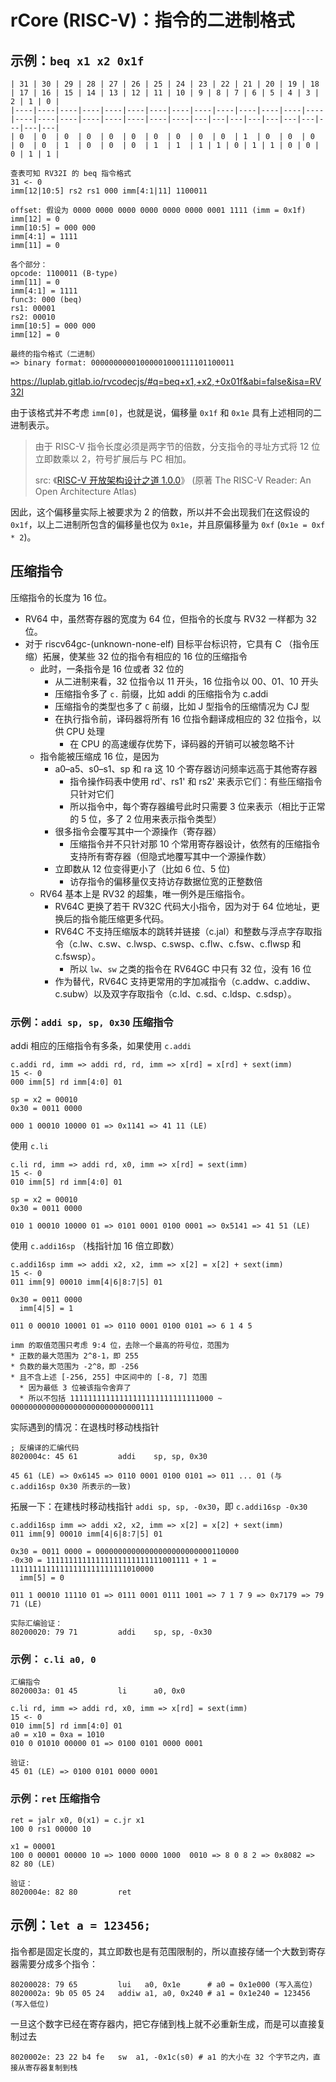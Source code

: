 # rCore (RISC-V)：指令的二进制格式

## 示例：`beq x1 x2 0x1f`

```text
| 31 | 30 | 29 | 28 | 27 | 26 | 25 | 24 | 23 | 22 | 21 | 20 | 19 | 18 | 17 | 16 | 15 | 14 | 13 | 12 | 11 | 10 | 9 | 8 | 7 | 6 | 5 | 4 | 3 | 2 | 1 | 0 |
|----|----|----|----|----|----|----|----|----|----|----|----|----|----|----|----|----|----|----|----|----|----|---|---|---|---|---|---|---|---|---|---|
| 0  | 0  | 0  | 0  | 0  | 0  | 0  | 0  | 0  | 0  | 1  | 0  | 0  | 0  | 0  | 0  | 1  | 0  | 0  | 0  | 1  | 1  | 1 | 1 | 0 | 1 | 1 | 0 | 0 | 0 | 1 | 1 |

查表可知 RV32I 的 beq 指令格式
31 <- 0
imm[12|10:5] rs2 rs1 000 imm[4:1|11] 1100011

offset: 假设为 0000 0000 0000 0000 0000 0000 0001 1111 (imm = 0x1f)
imm[12] = 0
imm[10:5] = 000 000
imm[4:1] = 1111
imm[11] = 0

各个部分：
opcode: 1100011 (B-type)
imm[11] = 0
imm[4:1] = 1111
func3: 000 (beq)
rs1: 00001
rs2: 00010
imm[10:5] = 000 000
imm[12] = 0

最终的指令格式（二进制）
=> binary format: 00000000001000001000111101100011 
```

<https://luplab.gitlab.io/rvcodecjs/#q=beq+x1,+x2,+0x01f&abi=false&isa=RV32I>

由于该格式并不考虑 `imm[0]`，也就是说，偏移量 `0x1f` 和 `0x1e` 具有上述相同的二进制表示。

> 由于 RISC-V 指令长度必须是两字节的倍数，分支指令的寻址方式将 12 位立即数乘以 2，符号扩展后与 PC 相加。
>
> src: 《[RISC-V 开放架构设计之道 1.0.0][reader]》 (原著 The RISC-V Reader: An Open Architecture Atlas)

[reader]: https://crva.ict.ac.cn/wjxz/202311/P020231213600105558154.pdf

因此，这个偏移量实际上被要求为 2 的倍数，所以并不会出现我们在这假设的 `0x1f`，以上二进制所包含的偏移量也仅为 `0x1e`，并且原偏移量为
`0xf` (`0x1e = 0xf * 2`)。

## 压缩指令

压缩指令的长度为 16 位。

* RV64 中，虽然寄存器的宽度为 64 位，但指令的长度与 RV32 一样都为 32 位。
* 对于 riscv64gc-(unknown-none-elf) 目标平台标识符，它具有 C （指令压缩）拓展，使某些 32 位的指令有相应的 16 位的压缩指令
  * 此时，一条指令是 16 位或者 32 位的
    * 从二进制来看，32 位指令以 11 开头，16 位指令以 00、01、10 开头
    * 压缩指令多了 `c.` 前缀，比如 addi 的压缩指令为 c.addi
    * 压缩指令的类型也多了 `C` 前缀，比如 J 型指令的压缩情况为 CJ 型
    * 在执行指令前，译码器将所有 16 位指令翻译成相应的 32 位指令，以供 CPU 处理
      * 在 CPU 的高速缓存优势下，译码器的开销可以被忽略不计
  * 指令能被压缩成 16 位，是因为
    * a0–a5、s0–s1、sp 和 ra 这 10 个寄存器访问频率远高于其他寄存器
      * 指令操作码表中使用 rd'、rs1' 和 rs2' 来表示它们：有些压缩指令只针对它们
      * 所以指令中，每个寄存器编号此时只需要 3 位来表示（相比于正常的 5 位，多了 2 位用来表示指令类型）
    * 很多指令会覆写其中一个源操作（寄存器）
      * 压缩指令并不只针对那 10 个常用寄存器设计，依然有的压缩指令支持所有寄存器（但隐式地覆写其中一个源操作数）
    * 立即数从 12 位变得更小了（比如 6 位、5 位)
      * 访存指令的偏移量仅支持访存数据位宽的正整数倍
  * RV64 基本上是 RV32 的超集，唯一例外是压缩指令。
    * RV64C 更换了若干 RV32C 代码大小指令，因为对于 64 位地址，更换后的指令能压缩更多代码。
    * RV64C 不支持压缩版本的跳转并链接（c.jal）和整数与浮点字存取指令（c.lw、c.sw、c.lwsp、c.swsp、c.flw、c.fsw、c.flwsp 和 c.fswsp）。
      * 所以 `lw`、`sw` 之类的指令在 RV64GC 中只有 32 位，没有 16 位
    * 作为替代，RV64C 支持更常用的字加减指令（c.addw、c.addiw、c.subw）以及双字存取指令（c.ld、c.sd、c.ldsp、c.sdsp）。

### 示例：`addi sp, sp, 0x30` 压缩指令

addi 相应的压缩指令有多条，如果使用 `c.addi`

```text
c.addi rd, imm => addi rd, rd, imm => x[rd] = x[rd] + sext(imm)
15 <- 0
000 imm[5] rd imm[4:0] 01

sp = x2 = 00010
0x30 = 0011 0000

000 1 00010 10000 01 => 0x1141 => 41 11 (LE)
```

使用 `c.li`

```text
c.li rd, imm => addi rd, x0, imm => x[rd] = sext(imm)
15 <- 0
010 imm[5] rd imm[4:0] 01

sp = x2 = 00010
0x30 = 0011 0000

010 1 00010 10000 01 => 0101 0001 0100 0001 => 0x5141 => 41 51 (LE)
```

使用 `c.addi16sp` （栈指针加 16 倍立即数）

```text
c.addi16sp imm => addi x2, x2, imm => x[2] = x[2] + sext(imm)
15 <- 0 
011 imm[9] 00010 imm[4|6|8:7|5] 01

0x30 = 0011 0000
  imm[4|5] = 1

011 0 00010 10001 01 => 0110 0001 0100 0101 => 6 1 4 5

imm 的取值范围只考虑 9:4 位，去除一个最高的符号位，范围为
* 正数的最大范围为 2^8-1，即 255
* 负数的最大范围为 -2^8，即 -256
* 且不含上述 [-256, 255] 中区间中的 [-8, 7] 范围
  * 因为最低 3 位被该指令舍弃了
  * 所以不包括 11111111111111111111111111111000 ~ 00000000000000000000000000000111
```

实际遇到的情况：在退栈时移动栈指针

```
; 反编译的汇编代码
8020004c: 45 61         addi    sp, sp, 0x30

45 61 (LE) => 0x6145 => 0110 0001 0100 0101 => 011 ... 01 (与 c.addi16sp 0x30 所表示的一致)
```

拓展一下：在建栈时移动栈指针 `addi sp, sp, -0x30`，即 `c.addi16sp -0x30`

```text
c.addi16sp imm => addi x2, x2, imm => x[2] = x[2] + sext(imm)
011 imm[9] 00010 imm[4|6|8:7|5] 01

0x30 = 0011 0000 = 00000000000000000000000000110000
-0x30 = 11111111111111111111111111001111 + 1 = 11111111111111111111111111010000
  imm[5] = 0

011 1 00010 11110 01 => 0111 0001 0111 1001 => 7 1 7 9 => 0x7179 => 79 71 (LE)

实际汇编验证：
80200020: 79 71         addi    sp, sp, -0x30
```

### 示例： `c.li a0, 0`

```text
汇编指令 
8020003a: 01 45         li      a0, 0x0

c.li rd, imm => addi rd, x0, imm => x[rd] = sext(imm)
15 <- 0
010 imm[5] rd imm[4:0] 01
a0 = x10 = 0xa = 1010
010 0 01010 00000 01 => 0100 0101 0000 0001

验证:
45 01 (LE) => 0100 0101 0000 0001
```

### 示例：`ret` 压缩指令

```text
ret = jalr x0, 0(x1) = c.jr x1 
100 0 rs1 00000 10

x1 = 00001 
100 0 00001 00000 10 => 1000 0000 1000  0010 => 8 0 8 2 => 0x8082 => 82 80 (LE)

验证：
8020004e: 82 80         ret
```

## 示例：`let a = 123456;`

指令都是固定长度的，其立即数也是有范围限制的，所以直接存储一个大数到寄存器需要分成多个指令：

```text
80200028: 79 65         lui   a0, 0x1e      # a0 = 0x1e000 (写入高位)
8020002a: 9b 05 05 24   addiw a1, a0, 0x240 # a1 = 0x1e240 = 123456 (写入低位)
```

一旦这个数字已经在寄存器内，把它存储到栈上就不必重新生成，而是可以直接复制过去

```text
8020002e: 23 22 b4 fe   sw  a1, -0x1c(s0) # a1 的大小在 32 个字节之内，直接从寄存器复制到栈
```
